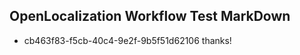 ## OpenLocalization Workflow Test MarkDown
* cb463f83-f5cb-40c4-9e2f-9b5f51d62106 
thanks!<!--HONumber=Feb16_HO4-->
